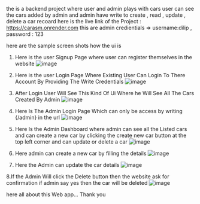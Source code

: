 the is a backend project where user and admin plays with cars user can see the cars added by admin and admin have write to create , read , update , delete a car recoard 
here is the live link of the Project : https://carasm.onrender.com
this are admin credientials => username:dilip , password : 123

here are the sample screen shots how the ui is

1. Here is the user Signup Page where user can register themselves in the website
![image](https://github.com/user-attachments/assets/8207a492-926d-4850-8957-f1aca6b523bc)

2. Here is the user Login Page Where Existing User Can Login To There Account By Providing The Write Credentials
![image](https://github.com/user-attachments/assets/873def5a-9541-4d6b-815a-bc97338ef74a)

3. After Login User Will See This Kind Of Ui Where he Will See All The Cars Created By Admin
![image](https://github.com/user-attachments/assets/06c5dace-4a02-459e-8a60-bfea3ecd2f02)

4. Here Is The Admin Login Page Which can only be access by writing {/admin} in the url
![image](https://github.com/user-attachments/assets/688dd4bd-4ee1-4c4d-b725-8fa451745c97)

5. Here Is the Admin Dashboard where admin can see all the Listed cars and can create a new car by clicking the create new car button at the top left corner and can update or delete a car
![image](https://github.com/user-attachments/assets/e64eb89a-25f7-4bc6-b743-45901effb8fb)

6. Here admin can create a new car by filling the details
![image](https://github.com/user-attachments/assets/c9600d6a-b790-4ae9-9ca6-80d5c38d4a56)

7. Here the Admin can update the car details
![image](https://github.com/user-attachments/assets/9c0a7f80-893f-4fe5-b6c2-05dd11689ccf)

8.If the Admin Will click the Delete button then the website ask for confirmation if admin say yes then the car will be deleted
![image](https://github.com/user-attachments/assets/c13465b3-0719-4a5b-bdcb-f10012d34d15)


here all about this Web app... Thank you

 



